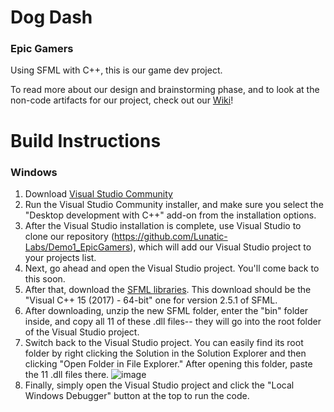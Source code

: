 # Dog Dash
### Epic Gamers

Using SFML with C++, this is our game dev project.

To read more about our design and brainstorming phase, and to look at the non-code artifacts for our project, check out our [Wiki](https://github.com/Lunatic-Labs/Demo1_EpicGamers/wiki/Dog-Dash-Design)!

# Build Instructions
### Windows
1. Download [Visual Studio Community](https://visualstudio.microsoft.com/downloads/)
2. Run the Visual Studio Community installer, and make sure you select the "Desktop development with C++" add-on from the installation options.
3. After the Visual Studio installation is complete, use Visual Studio to clone our repository (https://github.com/Lunatic-Labs/Demo1_EpicGamers), which will add our Visual Studio project to your projects list.
4. Next, go ahead and open the Visual Studio project. You'll come back to this soon.
5. After that, download the [SFML libraries](https://www.sfml-dev.org/download/sfml/2.5.1/). This download should be the "Visual C++ 15 (2017) - 64-bit" one for version 2.5.1 of SFML.
6. After downloading, unzip the new SFML folder, enter the "bin" folder inside, and copy all 11 of these .dll files-- they will go into the root folder of the Visual Studio project. 
7. Switch back to the Visual Studio project. You can easily find its root folder by right clicking the Solution in the Solution Explorer and then clicking "Open Folder in File Explorer." After opening this folder, paste the 11 .dll files there.
![image](https://user-images.githubusercontent.com/79927828/205941309-585f5ec5-f7e6-404a-9f3c-d59f04e05bc9.png)
8. Finally, simply open the Visual Studio project and click the "Local Windows Debugger" button at the top to run the code.
